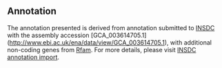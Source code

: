 
Annotation
----------

The annotation presented is derived from annotation submitted to
[INSDC](http://www.insdc.org) with the assembly accession [GCA\_003614705.1]
(http://www.ebi.ac.uk/ena/data/view/GCA_003614705.1),
with additional non-coding genes from
[Rfam](http://rfam.xfam.org/). For more details, please visit [INSDC
annotation import](http://ensemblgenomes.org/info/data/insdc_annotation).

